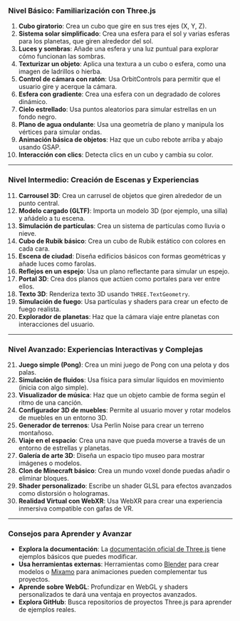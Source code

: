 ### **Nivel Básico: Familiarización con Three.js**
1. **Cubo giratorio**: Crea un cubo que gire en sus tres ejes (X, Y, Z).
2. **Sistema solar simplificado**: Crea una esfera para el sol y varias esferas para los planetas, que giren alrededor del sol.
3. **Luces y sombras**: Añade una esfera y una luz puntual para explorar cómo funcionan las sombras.
4. **Texturizar un objeto**: Aplica una textura a un cubo o esfera, como una imagen de ladrillos o hierba.
5. **Control de cámara con ratón**: Usa OrbitControls para permitir que el usuario gire y acerque la cámara.
6. **Esfera con gradiente**: Crea una esfera con un degradado de colores dinámico.
7. **Cielo estrellado**: Usa puntos aleatorios para simular estrellas en un fondo negro.
8. **Plano de agua ondulante**: Usa una geometría de plano y manipula los vértices para simular ondas.
9. **Animación básica de objetos**: Haz que un cubo rebote arriba y abajo usando GSAP.
10. **Interacción con clics**: Detecta clics en un cubo y cambia su color.

---

### **Nivel Intermedio: Creación de Escenas y Experiencias**
11. **Carrousel 3D**: Crea un carrusel de objetos que giren alrededor de un punto central.
12. **Modelo cargado (GLTF)**: Importa un modelo 3D (por ejemplo, una silla) y añádelo a tu escena.
13. **Simulación de partículas**: Crea un sistema de partículas como lluvia o nieve.
14. **Cubo de Rubik básico**: Crea un cubo de Rubik estático con colores en cada cara.
15. **Escena de ciudad**: Diseña edificios básicos con formas geométricas y añade luces como farolas.
16. **Reflejos en un espejo**: Usa un plano reflectante para simular un espejo.
17. **Portal 3D**: Crea dos planos que actúen como portales para ver entre ellos.
18. **Texto 3D**: Renderiza texto 3D usando `THREE.TextGeometry`.
19. **Simulación de fuego**: Usa partículas y shaders para crear un efecto de fuego realista.
20. **Explorador de planetas**: Haz que la cámara viaje entre planetas con interacciones del usuario.

---

### **Nivel Avanzado: Experiencias Interactivas y Complejas**
21. **Juego simple (Pong)**: Crea un mini juego de Pong con una pelota y dos palas.
22. **Simulación de fluidos**: Usa física para simular líquidos en movimiento (inicia con algo simple).
23. **Visualizador de música**: Haz que un objeto cambie de forma según el ritmo de una canción.
24. **Configurador 3D de muebles**: Permite al usuario mover y rotar modelos de muebles en un entorno 3D.
25. **Generador de terrenos**: Usa Perlin Noise para crear un terreno montañoso.
26. **Viaje en el espacio**: Crea una nave que pueda moverse a través de un entorno de estrellas y planetas.
27. **Galería de arte 3D**: Diseña un espacio tipo museo para mostrar imágenes o modelos.
28. **Clon de Minecraft básico**: Crea un mundo voxel donde puedas añadir o eliminar bloques.
29. **Shader personalizado**: Escribe un shader GLSL para efectos avanzados como distorsión o hologramas.
30. **Realidad Virtual con WebXR**: Usa WebXR para crear una experiencia inmersiva compatible con gafas de VR.

---

### **Consejos para Aprender y Avanzar**
- **Explora la documentación**: La [documentación oficial de Three.js](https://threejs.org/docs/) tiene ejemplos básicos que puedes modificar.
- **Usa herramientas externas**: Herramientas como [Blender](https://www.blender.org/) para crear modelos o [Mixamo](https://www.mixamo.com/) para animaciones pueden complementar tus proyectos.
- **Aprende sobre WebGL**: Profundizar en WebGL y shaders personalizados te dará una ventaja en proyectos avanzados.
- **Explora GitHub**: Busca repositorios de proyectos Three.js para aprender de ejemplos reales.